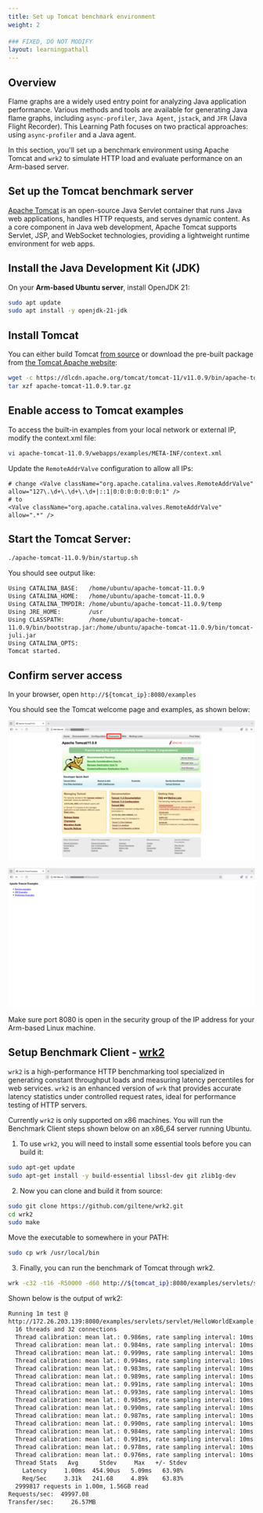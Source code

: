 ```yaml
---
title: Set up Tomcat benchmark environment
weight: 2

### FIXED, DO NOT MODIFY
layout: learningpathall
---
```



## Overview 

Flame graphs are a widely used entry point for analyzing Java application performance. Various methods and tools are available for generating Java flame graphs, including `async-profiler`, `Java Agent`, `jstack`, and `JFR` (Java Flight Recorder). This Learning Path focuses on two practical approaches: using `async-profiler` and a Java agent.

In this section, you'll set up a benchmark environment using Apache Tomcat and `wrk2` to simulate HTTP load and evaluate performance on an Arm-based server.

## Set up the Tomcat benchmark server
[Apache Tomcat](https://tomcat.apache.org/) is an open-source Java Servlet container that runs Java web applications, handles HTTP requests, and serves dynamic content. As a core component in Java web development, Apache Tomcat supports Servlet, JSP, and WebSocket technologies, providing a lightweight runtime environment for web apps.

## Install the Java Development Kit (JDK)

On your **Arm-based Ubuntu server**, install OpenJDK 21:

```bash
sudo apt update
sudo apt install -y openjdk-21-jdk
```

## Install Tomcat 

You can either build Tomcat [from source](https://github.com/apache/tomcat) or download the pre-built package from [the Tomcat Apache website](https://tomcat.apache.org/whichversion.html):

```bash
wget -c https://dlcdn.apache.org/tomcat/tomcat-11/v11.0.9/bin/apache-tomcat-11.0.9.tar.gz
tar xzf apache-tomcat-11.0.9.tar.gz
```

## Enable access to Tomcat examples

To access the built-in examples from your local network or external IP, modify the context.xml file:

```bash
vi apache-tomcat-11.0.9/webapps/examples/META-INF/context.xml
```
Update the `RemoteAddrValve` configuration to allow all IPs:
```output
# change <Valve className="org.apache.catalina.valves.RemoteAddrValve" allow="127\.\d+\.\d+\.\d+|::1|0:0:0:0:0:0:0:1" />
# to
<Valve className="org.apache.catalina.valves.RemoteAddrValve" allow=".*" />
```
## Start the Tomcat Server:
```bash
./apache-tomcat-11.0.9/bin/startup.sh
```

You should see output like:

```output
Using CATALINA_BASE:   /home/ubuntu/apache-tomcat-11.0.9
Using CATALINA_HOME:   /home/ubuntu/apache-tomcat-11.0.9
Using CATALINA_TMPDIR: /home/ubuntu/apache-tomcat-11.0.9/temp
Using JRE_HOME:        /usr
Using CLASSPATH:       /home/ubuntu/apache-tomcat-11.0.9/bin/bootstrap.jar:/home/ubuntu/apache-tomcat-11.0.9/bin/tomcat-juli.jar
Using CATALINA_OPTS:
Tomcat started.
```

## Confirm server access

In your browser, open `http://${tomcat_ip}:8080/examples`

You should see the Tomcat welcome page and examples, as shown below:

![Screenshot of the Tomcat homepage showing version and welcome panel alt-text#center](./_images/lp-tomcat-homepage.png "Tomcat HomePage")

![Screenshot of the Tomcat examples page showing servlet and JSP demo links alt-text#center](./_images/lp-tomcat-examples.png "Tomcat Examples")

Make sure port 8080 is open in the security group of the IP address for your Arm-based Linux machine.

## Setup Benchmark Client - [wrk2](https://github.com/giltene/wrk2)
`wrk2` is a high-performance HTTP benchmarking tool specialized in generating constant throughput loads and measuring latency percentiles for web services. `wrk2` is an enhanced version of `wrk` that provides accurate latency statistics under controlled request rates, ideal for performance testing of HTTP servers.

Currently `wrk2` is only supported on x86 machines. You will run the Benchmark Client steps shown below on an x86_64 server running Ubuntu.


1. To use `wrk2`, you will need to install some essential tools before you can build it:
```bash
sudo apt-get update
sudo apt-get install -y build-essential libssl-dev git zlib1g-dev
```

2. Now you can clone and build it from source:
```bash
sudo git clone https://github.com/giltene/wrk2.git
cd wrk2
sudo make
```
Move the executable to somewhere in your PATH:
```bash
sudo cp wrk /usr/local/bin
```

3. Finally, you can run the benchmark of Tomcat through wrk2.
```bash
wrk -c32 -t16 -R50000 -d60 http://${tomcat_ip}:8080/examples/servlets/servlet/HelloWorldExample
```
Shown below is the output of wrk2:

```console
Running 1m test @ http://172.26.203.139:8080/examples/servlets/servlet/HelloWorldExample
  16 threads and 32 connections
  Thread calibration: mean lat.: 0.986ms, rate sampling interval: 10ms
  Thread calibration: mean lat.: 0.984ms, rate sampling interval: 10ms
  Thread calibration: mean lat.: 0.999ms, rate sampling interval: 10ms
  Thread calibration: mean lat.: 0.994ms, rate sampling interval: 10ms
  Thread calibration: mean lat.: 0.983ms, rate sampling interval: 10ms
  Thread calibration: mean lat.: 0.989ms, rate sampling interval: 10ms
  Thread calibration: mean lat.: 0.991ms, rate sampling interval: 10ms
  Thread calibration: mean lat.: 0.993ms, rate sampling interval: 10ms
  Thread calibration: mean lat.: 0.985ms, rate sampling interval: 10ms
  Thread calibration: mean lat.: 0.990ms, rate sampling interval: 10ms
  Thread calibration: mean lat.: 0.987ms, rate sampling interval: 10ms
  Thread calibration: mean lat.: 0.990ms, rate sampling interval: 10ms
  Thread calibration: mean lat.: 0.984ms, rate sampling interval: 10ms
  Thread calibration: mean lat.: 0.991ms, rate sampling interval: 10ms
  Thread calibration: mean lat.: 0.978ms, rate sampling interval: 10ms
  Thread calibration: mean lat.: 0.976ms, rate sampling interval: 10ms
  Thread Stats   Avg      Stdev     Max   +/- Stdev
    Latency     1.00ms  454.90us   5.09ms   63.98%
    Req/Sec     3.31k   241.68     4.89k    63.83%
  2999817 requests in 1.00m, 1.56GB read
Requests/sec:  49997.08
Transfer/sec:     26.57MB
```


